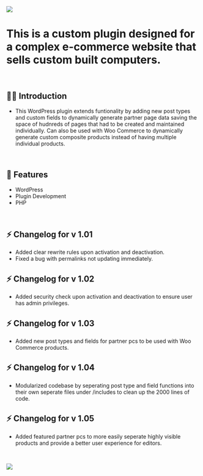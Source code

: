 ![](https://wpwebdevelopment.com/wp-content/uploads/2021/12/artesian-partners-cpt-clip.jpg)

# This is a custom plugin designed for a complex e-commerce website that sells custom built computers. 

<br>


## 🙋‍♂️ Introduction 

- This WordPress plugin extends funtionality by adding new post types and custom fields to dynamically generate partner page data saving the space of hudnreds of pages that had to be created and maintained individually. Can also be used with Woo Commerce to dynamically generate custom composite products instead of having multiple individual products.


<br>

## 📜 Features
- WordPress
- Plugin Development
- PHP
<br>

## ⚡ Changelog for v 1.01
- Added clear rewrite rules upon activation and deactivation.
- Fixed a bug with permalinks not updating immediately.
## ⚡ Changelog for v 1.02
- Added security check upon activation and deactivation to ensure user has admin privileges.
## ⚡ Changelog for v 1.03
- Added new post types and fields for partner pcs to be used with Woo Commerce products.
## ⚡ Changelog for v 1.04
- Modularized codebase by seperating post type and field functions into their own seperate files under /includes to clean up the 2000 lines of code.
## ⚡ Changelog for v 1.05
- Added featured partner pcs to more easily seperate highly visible products and provide a better user experience for editors.

<br>

![](https://wpwebdevelopment.com/wp-content/uploads/2021/12/artesian-partners-cpt-clip2.jpg)

